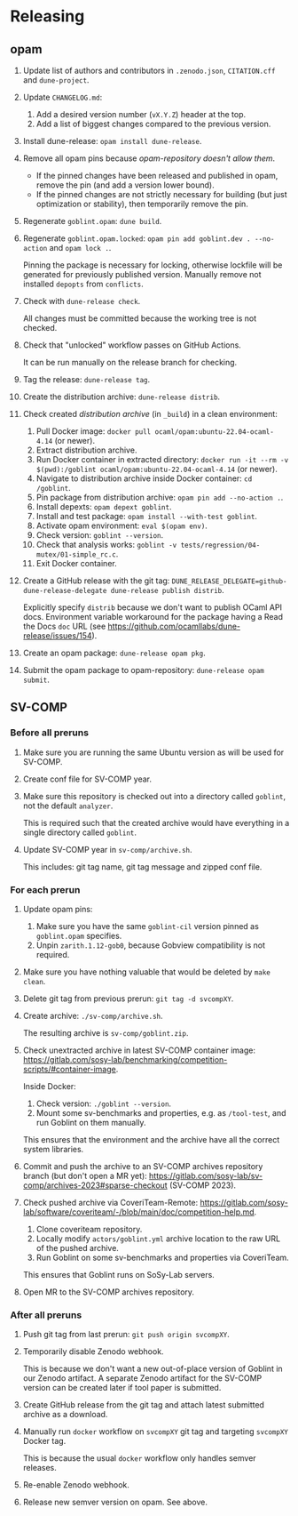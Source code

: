 # Releasing

## opam

1. Update list of authors and contributors in `.zenodo.json`, `CITATION.cff` and `dune-project`.
2. Update `CHANGELOG.md`:

    1. Add a desired version number (`vX.Y.Z`) header at the top.
    2. Add a list of biggest changes compared to the previous version.

3. Install dune-release: `opam install dune-release`.
4. Remove all opam pins because _opam-repository doesn't allow them_.

    * If the pinned changes have been released and published in opam, remove the pin (and add a version lower bound).
    * If the pinned changes are not strictly necessary for building (but just optimization or stability), then temporarily remove the pin.

5. Regenerate `goblint.opam`: `dune build`.
6. Regenerate `goblint.opam.locked`: `opam pin add goblint.dev . --no-action` and `opam lock .`.

    Pinning the package is necessary for locking, otherwise lockfile will be generated for previously published version.
    Manually remove not installed `depopts` from `conflicts`.

7. Check with `dune-release check`.

    All changes must be committed because the working tree is not checked.

8. Check that "unlocked" workflow passes on GitHub Actions.

    It can be run manually on the release branch for checking.

9. Tag the release: `dune-release tag`.
10. Create the distribution archive: `dune-release distrib`.

11. Check created _distribution archive_ (in `_build`) in a clean environment:

    1. Pull Docker image: `docker pull ocaml/opam:ubuntu-22.04-ocaml-4.14` (or newer).
    2. Extract distribution archive.
    3. Run Docker container in extracted directory: `docker run -it --rm -v $(pwd):/goblint ocaml/opam:ubuntu-22.04-ocaml-4.14` (or newer).
    4. Navigate to distribution archive inside Docker container: `cd /goblint`.
    5. Pin package from distribution archive: `opam pin add --no-action .`.
    6. Install depexts: `opam depext goblint`.
    7. Install and test package: `opam install --with-test goblint`.
    8. Activate opam environment: `eval $(opam env)`.
    9. Check version: `goblint --version`.
    10. Check that analysis works: `goblint -v tests/regression/04-mutex/01-simple_rc.c`.
    11. Exit Docker container.

12. Create a GitHub release with the git tag: `DUNE_RELEASE_DELEGATE=github-dune-release-delegate dune-release publish distrib`.

    Explicitly specify `distrib` because we don't want to publish OCaml API docs.
    Environment variable workaround for the package having a Read the Docs `doc` URL (see <https://github.com/ocamllabs/dune-release/issues/154>).

13. Create an opam package: `dune-release opam pkg`.
14. Submit the opam package to opam-repository: `dune-release opam submit`.


## SV-COMP

### Before all preruns

1. Make sure you are running the same Ubuntu version as will be used for SV-COMP.
2. Create conf file for SV-COMP year.
3. Make sure this repository is checked out into a directory called `goblint`, not the default `analyzer`.

    This is required such that the created archive would have everything in a single directory called `goblint`.

4. Update SV-COMP year in `sv-comp/archive.sh`.

    This includes: git tag name, git tag message and zipped conf file.

### For each prerun

1. Update opam pins:

    1. Make sure you have the same `goblint-cil` version pinned as `goblint.opam` specifies.
    2. Unpin `zarith.1.12-gob0`, because Gobview compatibility is not required.

2. Make sure you have nothing valuable that would be deleted by `make clean`.
3. Delete git tag from previous prerun: `git tag -d svcompXY`.
4. Create archive: `./sv-comp/archive.sh`.

    The resulting archive is `sv-comp/goblint.zip`.

5. Check unextracted archive in latest SV-COMP container image: <https://gitlab.com/sosy-lab/benchmarking/competition-scripts/#container-image>.

    Inside Docker:

    1. Check version: `./goblint --version`.
    2. Mount some sv-benchmarks and properties, e.g. as `/tool-test`, and run Goblint on them manually.

    This ensures that the environment and the archive have all the correct system libraries.

6. Commit and push the archive to an SV-COMP archives repository branch (but don't open a MR yet): <https://gitlab.com/sosy-lab/sv-comp/archives-2023#sparse-checkout> (SV-COMP 2023).
7. Check pushed archive via CoveriTeam-Remote: <https://gitlab.com/sosy-lab/software/coveriteam/-/blob/main/doc/competition-help.md>.

    1. Clone coveriteam repository.
    2. Locally modify `actors/goblint.yml` archive location to the raw URL of the pushed archive.
    3. Run Goblint on some sv-benchmarks and properties via CoveriTeam.

    This ensures that Goblint runs on SoSy-Lab servers.

8. Open MR to the SV-COMP archives repository.

### After all preruns

1. Push git tag from last prerun: `git push origin svcompXY`.
2. Temporarily disable Zenodo webhook.

    This is because we don't want a new out-of-place version of Goblint in our Zenodo artifact.
    A separate Zenodo artifact for the SV-COMP version can be created later if tool paper is submitted.

3. Create GitHub release from the git tag and attach latest submitted archive as a download.
4. Manually run `docker` workflow on `svcompXY` git tag and targeting `svcompXY` Docker tag.

    This is because the usual `docker` workflow only handles semver releases.

5. Re-enable Zenodo webhook.
6. Release new semver version on opam. See above.
